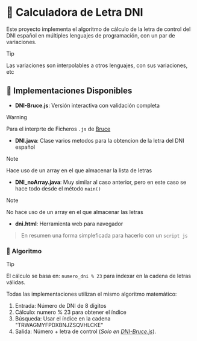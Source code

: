 # 🪪 Calculadora de Letra DNI  
Este proyecto implementa el algoritmo de cálculo de la letra de control del DNI español en múltiples lenguajes de programación, con un par de variaciones.
> [!TIP]
> Las variaciones son interpolables a otros lenguajes, con sus variaciones, etc  
  
## 🚀 Implementaciones Disponibles  
  
- **DNI-Bruce.js**: Versión interactiva con validación completa 
> [!WARNING]
> Para el interprte de Ficheros `.js` de [Bruce](https://github.com/pr3y/Bruce/wiki/) 

- **DNI.java**: Clase varios metodos para la obtencion de la letra del DNI español
> [!NOTE]
> Hace uso de un array en el que almacenar la lista de letras

- **DNI_noArray.java**: Muy similar al caso anterior, pero en este caso se hace todo desde el método `main()`
> [!NOTE]
> No hace uso de un array en el que almacenar las letras

- **dni.html**: Herramienta web para navegador
> En resumen una forma simpleficada para hacerlo con un `script js`


### 🔧 Algoritmo
> [!TIP]
> El cálculo se basa en: `numero_dni % 23` para indexar en la cadena de letras válidas.
>
> Todas las implementaciones utilizan el mismo algoritmo matemático:

1. Entrada: Número de DNI de 8 dígitos
2. Cálculo: numero % 23 para obtener el índice
3. Búsqueda: Usar el índice en la cadena "TRWAGMYFPDXBNJZSQVHLCKE"
4. Salida: Número + letra de control (_Solo en [DNI-Bruce.js](https://github.com/rkatins/DNI/blob/main/DNI-Bruce.js)_).